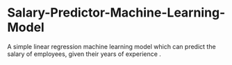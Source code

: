 # Salary-Predictor-Machine-Learning-Model
A simple linear regression machine learning model which can predict the salary of employees, given their years of experience .
